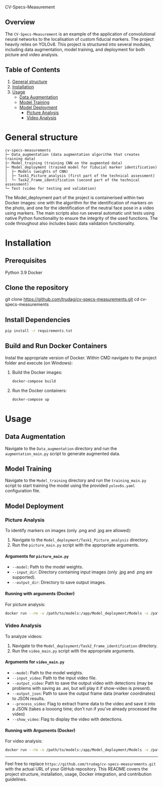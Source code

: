 CV-Specs-Measurement
## Overview
The `CV-Specs-Measurement` is an example of the application of convolutional neural networks to the localisation of custom fiducial markers. The project heavily relies on YOLOv8. This project is structured into several modules, including data augmentation, model training, and deployment for both picture and video analysis.

## Table of Contents
1. [General structure](#general-structure)
2. [Installation](#installation)
3. [Usage](#usage)
   - [Data Augmentation](#data-augmentation)
   - [Model Training](#model-training)
   - [Model Deployment](#model-deployment)
      - [Picture Analysis](#picture-analysis)
      - [Video Analysis](#video-analysis)

# General structure
```
cv-specs-measurements
├─ Data_augmentation (data augmentation algorithm that creates training data)
├─ Model_training (training CNN on the augmented data)
├─ Model_deployment (trained model for fiducial marker identification)
│  ├─ Models (weights of CNN)
│  ├─ Task1_Picture_analysis (first part of the technical assessment)
│  └─ Task2_Frame_identification (second part of the technical assessment)
└─ Test (video for testing and validation)
```
The Model_deployment part of the project is containerised within two Docker images: one with the algorithm for the identification of markers on the photo, and one for the identification of the neutral face pose in a video using markers. The main scripts also run several automatic unit tests using native Python functionality to ensure the integrity of the used functions. The code throughout also includes basic data validation functionality.

# Installation

## Prerequisites
Python 3.9
Docker

## Clone the repository
git clone https://github.com/trudag/cv-specs-measurements.git
cd cv-specs-measurements

## Install Dependencies
```bash
pip install -r requirements.txt
```

## Build and Run Docker Containers
Instal the appropriate version of Docker. Within CMD navigate to the project folder and execute (on Windows):
1. Build the Docker images:
   ```bash
   docker-compose build
   ```
2. Run the Docker containers:
   ```bash
   docker-compose up
   ```

# Usage

## Data Augmentation
Navigate to the `Data_augmentation` directory and run the `augmentation_main.py` script to generate augmented data.

## Model Training
Navigate to the `Model_training` directory and run the `training_main.py` script to start training the model using the provided `yolov8s.yaml` configuration file.

## Model Deployment
### Picture Analysis
To identify markers on images (only .png and .jpg are allowed):
1. Navigate to the `Model_deployment/Task1_Picture_analysis` directory.
2. Run the `picture_main.py` script with the appropriate arguments.

#### Arguments for `picture_main.py`

- `--model`: Path to the model weights.
- `--input_dir`: Directory containing input images (only .jpg and .png are supported).
- `--output_dir`: Directory to save output images.

#### Running with arguments (Docker)
For picture analysis:
```bash
docker run --rm -v /path/to/models:/app/Model_deployment/Models -v /path/to/test:/app/Test cv-specs-measurement-picture-analysis --model /app/Model_deployment/Models/Two_classes_e100_r512_b16/Weights/best.pt --input_dir /app/Test/ --output_dir /app/Test/Output/
```

### Video Analysis
To analyze videos:
1. Navigate to the `Model_deployment/Task2_Frame_identification` directory.
2. Run the `video_main.py` script with the appropriate arguments.

#### Arguments for `video_main.py`

- `--model`: Path to the model weights.
- `--input_video`: Path to the input video file.
- `--output_video`: Path to save the output video with detections (may be problems with saving as .avi, but will play it if show-video is present).
- `--output_json`: Path to save the output frame data (marker coordinates) to JSON results.
- `--process_video`: Flag to extract frame data to the video and save it into a JSON (takes a loooong time; don't run if you've already processed the video)
- `--show_video`: Flag to display the video with detections.

#### Running with Arguments (Docker)
For video analysis:
```bash
docker run --rm -v /path/to/models:/app/Model_deployment/Models -v /path/to/test:/app/Test cv-specs-measurement-video-analysis --model /app/Model_deployment/Models/Two_classes_e100_r512_b16/Weights/best.pt --input_video /app/Test/video.mp4 --output_video /app/Test/Output/output_video_with_detections.avi --output_json /app/Test/Output/output_results.json --process_video --show_video
```





---

Feel free to replace `https://github.com/trudag/cv-specs-measurements.git` with the actual URL of your GitHub repository. This README covers the project structure, installation, usage, Docker integration, and contribution guidelines.
